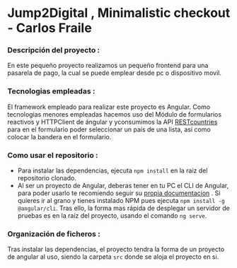 # Jump2Digital , Minimalistic checkout - Carlos Fraile

### Descripción del proyecto :

En este pequeño proyecto realizamos un pequeño frontend para una pasarela de pago, la cual se puede emplear desde pc o dispositivo movil.

### Tecnologias empleadas : 

El framework empleado para realizar este proyecto es Angular. Como tecnologias menores empleadas hacemos uso del Módulo de formularios reactivos y HTTPClient de ángular y yconsumimos la API [RESTcountries](https://restcountries.com/) para en el formulario poder seleccionar un país de una lista, así como colocar la bandera en el formulario.

### Como usar el repositorio : 

- Para instalar las dependencias, ejecuta `npm install` en la raiz del repositorio clonado.
- Al ser un proyecto de Angular, deberas tener en tu PC el CLI de Angular, para poder usarlo te recomiendo seguir su [propia documentacion](https://angular.io/cli) . Si quieres ir al grano y tienes instalado NPM pues ejecuta `npm install -g @angular/cli`.
Tras ello, la forma mas rápida de desplegar un servidor de pruebas es en la raíz del proyecto, usando el comando `ng serve`.

### Organización de ficheros : 

Tras instalar las dependencias, el proyecto tendra la forma de un proyecto de angular al uso, siendo la carpeta `src` donde se aloja el proyecto en si.



